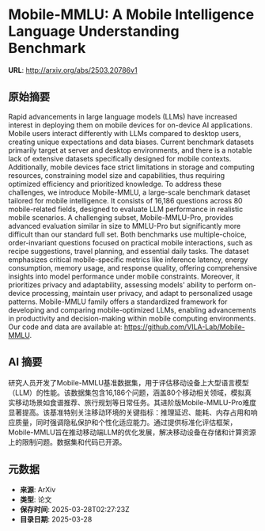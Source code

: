 # Mobile-MMLU: A Mobile Intelligence Language Understanding Benchmark

**URL**: http://arxiv.org/abs/2503.20786v1

## 原始摘要

Rapid advancements in large language models (LLMs) have increased interest in
deploying them on mobile devices for on-device AI applications. Mobile users
interact differently with LLMs compared to desktop users, creating unique
expectations and data biases. Current benchmark datasets primarily target at
server and desktop environments, and there is a notable lack of extensive
datasets specifically designed for mobile contexts. Additionally, mobile
devices face strict limitations in storage and computing resources,
constraining model size and capabilities, thus requiring optimized efficiency
and prioritized knowledge. To address these challenges, we introduce
Mobile-MMLU, a large-scale benchmark dataset tailored for mobile intelligence.
It consists of 16,186 questions across 80 mobile-related fields, designed to
evaluate LLM performance in realistic mobile scenarios. A challenging subset,
Mobile-MMLU-Pro, provides advanced evaluation similar in size to MMLU-Pro but
significantly more difficult than our standard full set. Both benchmarks use
multiple-choice, order-invariant questions focused on practical mobile
interactions, such as recipe suggestions, travel planning, and essential daily
tasks. The dataset emphasizes critical mobile-specific metrics like inference
latency, energy consumption, memory usage, and response quality, offering
comprehensive insights into model performance under mobile constraints.
Moreover, it prioritizes privacy and adaptability, assessing models' ability to
perform on-device processing, maintain user privacy, and adapt to personalized
usage patterns. Mobile-MMLU family offers a standardized framework for
developing and comparing mobile-optimized LLMs, enabling advancements in
productivity and decision-making within mobile computing environments. Our code
and data are available at: https://github.com/VILA-Lab/Mobile-MMLU.


## AI 摘要

研究人员开发了Mobile-MMLU基准数据集，用于评估移动设备上大型语言模型（LLM）的性能。该数据集包含16,186个问题，涵盖80个移动相关领域，模拟真实移动场景如食谱推荐、旅行规划等日常任务。其进阶版Mobile-MMLU-Pro难度显著提高。该基准特别关注移动环境的关键指标：推理延迟、能耗、内存占用和响应质量，同时强调隐私保护和个性化适应能力。通过提供标准化评估框架，Mobile-MMLU旨在推动移动端LLM的优化发展，解决移动设备在存储和计算资源上的限制问题。数据集和代码已开源。

## 元数据

- **来源**: ArXiv
- **类型**: 论文
- **保存时间**: 2025-03-28T02:27:23Z
- **目录日期**: 2025-03-28
